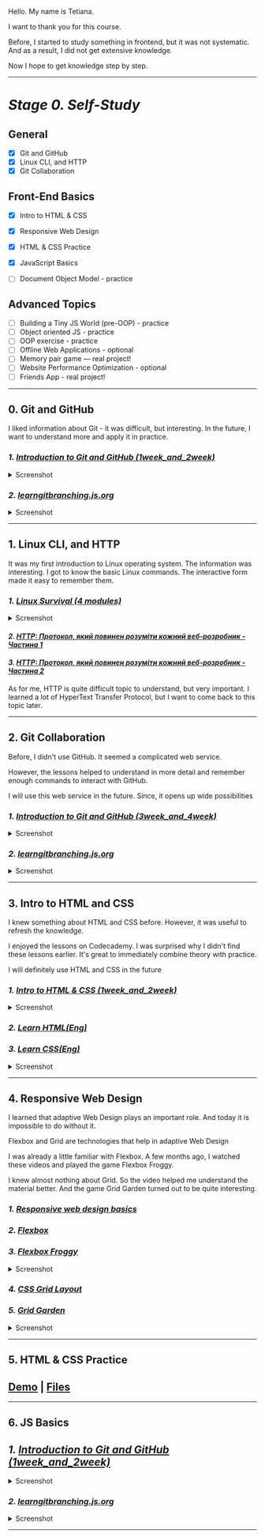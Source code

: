 Hello. My name is Tetiana.


I  want to thank you for this course. 


Before, I started to study something in frontend, but it was not systematic. And as a result, I did not get extensive knowledge. 


Now I hope to get knowledge step by step.
***

# ***Stage 0. Self-Study***
## **General**
- [X] Git and GitHub
- [X] Linux CLI, and HTTP
- [X] Git Collaboration
## **Front-End Basics**
- [X] Intro to HTML & CSS
- [X] Responsive Web Design
- [X] HTML & CSS Practice
- [X] JavaScript Basics
- [ ] Document Object Model - practice
  

 ## **Advanced Topics**
- [ ] Building a Tiny JS World (pre-OOP) - practice
- [ ] Object oriented JS - practice
- [ ] OOP exercise - practice
- [ ] Offline Web Applications - optional
- [ ] Memory pair game — real project!
- [ ] Website Performance Optimization - optional
- [ ] Friends App - real project!
***
## **0. Git and GitHub**
I liked information about Git - it was difficult, but interesting. In the future, I want to understand more and apply it in practice.

### ***1. [Introduction to Git and GitHub (1week_and_2week)](https://www.coursera.org/learn/introduction-git-github)***
 <details>
  <summary>Screenshot</summary>
  <img src="./screenshot/1.png">
  <img src="./screenshot/2.png">
</details>

### ***2. [learngitbranching.js.org](https://learngitbranching.js.org/?locale=en_US)***

 <details>
  <summary>Screenshot</summary>
  <img src="./screenshot/3.png">
   <img src="./screenshot/4.png">
</details>

***

 ## **1. Linux CLI, and HTTP**
It was my first introduction to Linux operating system. The information was interesting. I got to know the basic Linux commands. The interactive form made it easy to remember them.

 ### ***1. [Linux Survival (4 modules)](https://linuxsurvival.com/linux-tutorial-introduction/)***
 
   <details>
  <summary>Screenshot</summary>
  <img src="./task_linux_cli/Linux_quiz_1.png">
  <img src="./task_linux_cli/Linux_quiz_2.png">
  <img src="./task_linux_cli/Linux_quiz_3.png">
  <img src="./task_linux_cli/Linux_quiz_4.png">
</details>

 #### ***2. [HTTP: Протокол, який повинен розуміти кожний веб-розробник - Частина 1](https://code.tutsplus.com/uk/tutorials/http-the-protocol-every-web-developer-must-know-part-1--net-31177)***
  
#### ***3. [HTTP: Протокол, який повинен розуміти кожний веб-розробник - Частина 2](https://code.tutsplus.com/uk/tutorials/http-the-protocol-every-web-developer-must-know-part-2--net-31155)***

As for me, HTTP is quite difficult topic to understand, but very important. I learned a lot of HyperText Transfer Protocol, but I want to come back to this topic later.
***
## **2. Git Collaboration**
Before, I didn't use GitHub. It seemed a complicated web service. 

However, the lessons helped to understand in more detail and remember enough commands to interact with GitHub.

I will use this web service in the future. Since, it opens up wide possibilities

### ***1. [Introduction to Git and GitHub (3week_and_4week)](https://www.coursera.org/learn/introduction-git-github)***

<details>
  <summary>Screenshot</summary>
  <img src="./task_git_collaboration/week_3.png">
   <img src="./task_git_collaboration/week_4.png">
</details>


### ***2. [learngitbranching.js.org](https://learngitbranching.js.org/?locale=en_US)***

 <details>
  <summary>Screenshot</summary>
  <img src="./task_git_collaboration/main.png">
   <img src="./task_git_collaboration/remote.png">
</details>

***

## **3. Intro to HTML and CSS**
I knew something about HTML and CSS before. However, it was useful to refresh the knowledge.

I enjoyed the lessons on Codecademy. I was surprised why I didn't find these lessons earlier. It's great to immediately combine theory with practice.

I will definitely use HTML and CSS in the future
### ***1. [Intro to HTML & CSS (1week_and_2week)](https://www.coursera.org/learn/html-css-javascript-for-web-developers)***

<details>
  <summary>Screenshot</summary>
  <img src="./task_html_css_intro/week_1.png">
  <img src="./task_html_css_intro/week_2.png">
</details>

### ***2. [Learn HTML(Eng)](https://www.codecademy.com/learn/learn-html)***
### ***3. [Learn CSS(Eng)](https://www.codecademy.com/learn/learn-css)***

<details>
  <summary>Screenshot</summary>
  <img src="./task_html_css_intro/HTML_and_CSS.png">
</details>

***

## **4. Responsive Web Design**
I learned that adaptive Web Design plays an important role. Аnd today it is impossible to do without it.

Flexbox and Grid are technologies that help in adaptive Web Design

I was already a little familiar with Flexbox. A few months ago, I watched these videos and played the game Flexbox Froggy.

I knew almost nothing about Grid. So the video helped me understand the material better. And the game Grid Garden turned out to be quite interesting.

### ***1. [Responsive web design basics](https://web.dev/i18n/en/responsive-web-design-basics/)***
### ***2. [Flexbox](https://www.youtube.com/playlist?list=PLM6XATa8CAG5mPV60dMmjMRrHVW4LmV2x)***
### ***3. [Flexbox Froggy](http://flexboxfroggy.com/#uk)***
 <details>
  <summary>Screenshot</summary>
  <img src="./task_responsive_web_design/flexbox_froggy.png">
</details>

### ***4. [CSS Grid Layout](https://www.youtube.com/watch?v=GV92IdMGFfA&list=PLM6XATa8CAG5pXQrW_kDaeZb_uIAMNZIm&ab_channel=%D0%A4%D1%80%D1%96%D0%BB%D0%B0%D0%BD%D1%81%D0%B5%D1%80%D0%BF%D0%BE%D0%B6%D0%B8%D1%82%D1%82%D1%8E)***
### ***5. [Grid Garden](http://cssgridgarden.com/)***
 <details>
  <summary>Screenshot</summary>
  <img src="./task_responsive_web_design/grid_garden.png">
</details>


***
## **5. HTML & CSS Practice**

##  [Demo](https://tetiana-zadorozhnia.github.io/Pop-up/) | [Files](https://tetiana-zadorozhnia.github.io/Pop-up/)

***
## **6. JS Basics**

## ***1. [Introduction to Git and GitHub (1week_and_2week)](https://www.coursera.org/learn/introduction-git-github)***
 <details>
  <summary>Screenshot</summary>
  <img src="./screenshot/1.png">
  <img src="./screenshot/2.png">
</details>

### ***2. [learngitbranching.js.org](https://learngitbranching.js.org/?locale=en_US)***

 <details>
  <summary>Screenshot</summary>
  <img src="./screenshot/3.png">
   <img src="./screenshot/4.png">
</details>

***
